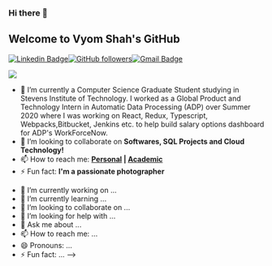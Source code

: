 ### Hi there 👋
## Welcome to Vyom Shah's GitHub

[![Linkedin Badge](https://img.shields.io/badge/-vyom--shah-blue?style=social&logo=Linkedin&logoColor=blue&link=https://www.linkedin.com/in/vyom-shah/)](https://www.linkedin.com/in/vyom-shah/)[![GitHub followers](https://img.shields.io/github/followers/vyom-shah?label=Follow&style=social)](https://github.com/vyom-shah/?tab=follow)[![Gmail Badge](https://img.shields.io/badge/-vyom-shah?style=social&logo=Gmail&logoColor=red&link=mailto:vyom0123@gmail.com)](mailto:vyom0123@gmail.com)

![](https://komarev.com/ghpvc/?username=vyom-shah)


- 🔭 I’m currently a Computer Science Graduate Student studying in Stevens Institute of Technology. I worked as a Global Product and Technology Intern in Automatic Data Processing (ADP) over Summer 2020 where I was working on React, Redux, Typescript, Webpacks,Bitbucket, Jenkins etc. to help build salary options dashboard for ADP's WorkForceNow.
- 👯 I’m looking to collaborate on **Softwares, SQL Projects and Cloud Technology!**
- 📫 How to reach me: **[Personal](mailto:vyom0123@gmail.com) | [Academic](mailto:vshah50@stevens.edu)**
- ⚡ Fun fact: **I'm a passionate photographer**

<!--
**vyom-shah/vyom-shah** is a ✨ _special_ ✨ repository because its `README.md` (this file) appears on your GitHub profile.

Here are some ideas to get you started:
- <!--
- 🤔 I’m looking for **Full Time positions starting May 2021 as a Software Engineer.**
-->
- 🔭 I’m currently working on ...
- 🌱 I’m currently learning ...
- 👯 I’m looking to collaborate on ...
- 🤔 I’m looking for help with ...
- 💬 Ask me about ...
- 📫 How to reach me: ...
- 😄 Pronouns: ...
- ⚡ Fun fact: ...
-->
